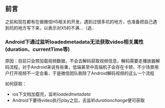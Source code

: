 ## 前言

之前和现在都有在做微信H5相关的开发，遇到过很多坑的地方，也准备把自己遇到坑的地方写下来，以表示对X5的不满...（逃..

### Android下通过监听loadedmetadata无法获取video相关属性(duration、currentTime等)

原因：目前只会预加载视频数据，不会去解码获取视频信息，解码需要走播放器解码流程，对于Android来说有些重，低端甚至中高端机子会存在卡顿，不少场景用户打开视频不一定会看，于是微信团队剔除了Android解码视频的这么一个流程

如何获取：
- ios下文档加载完，监听*loadedmetadata*
- Android下要待video执行play之后，去监听*durationchange*便可获取
